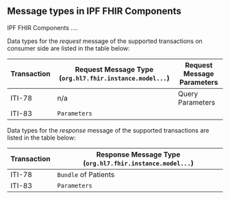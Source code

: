 ## Message types in IPF FHIR Components

IPF FHIR Components ....


Data types for the *request* message of the supported transactions on consumer side are listed in the table below:

| Transaction      | Request Message Type (`org.hl7.fhir.instance.model...`) | Request Message Parameters
|------------------|-------------------------------------------------------- | --------------------------
| ITI-78           | n/a                                                     | Query Parameters
| ITI-83 	       | `Parameters`                                            |


Data types for the *response* message of the supported transactions are listed in the table below:

| Transaction      | Response Message Type (`org.hl7.fhir.instance.model...`) 
|------------------|---------------------------------------------------------
| ITI-78           | `Bundle` of Patients 
| ITI-83           | `Parameters`                                            

